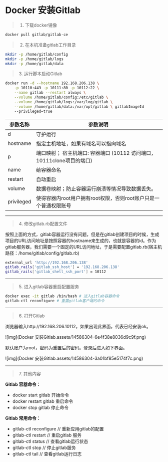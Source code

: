 #	Docker 安装Gitlab

> 1. 下载docker镜像

```sh
docker pull gitlab/gitlab-ce
```

> 2. 在本机准备gitlab工作目录

```sh
mkdir -p /home/gitlab/config
mkdir -p /home/gitlab/logs
mkdir -p /home/gitlab/data
```

> ​	3.	运行脚本启动Gitlab

```sh
docker run -d --hostname 192.168.206.138 \
	-p 10110:443 -p 10111:80 -p 10112:22 \
	--name gitlab --restart always \
	--volume /home/gitlab/config:/etc/gitlab \
	--volume /home/gitlab/logs:/var/log/gitlab \
	--volume /home/gitlab/data:/var/opt/gitlab \ gitlabImageId
	--privileged=true
```

| 参数名称   | 参数说明                                                     |
| ---------- | ------------------------------------------------------------ |
| d          | 守护运行                                                     |
| hostname   | 指定主机地址，如果有域名可以指向域名                         |
| p          | 端口映射； 宿主机端口: 容器端口 (10112 访问端口， 10111clone项目的端口) |
| name       | 给容器命名                                                   |
| restart    | 自动重启                                                     |
| volume     | 数据卷映射；防止容器运行崩溃等情况导致数据丢失。             |
| privileged | 使得容器内root用户拥有root权限，否则root账户只是一个普通权限账号 |

----

> ​	4.	修改gitlab.rb配置文件

按照上面的方式，gitlab容器运行没有问题，但是在gitlab创建项目的时候，生成项目的URL访问地址是按照容器的hostname来生成的，也就是容器的id。作为gitlab服务器，我们需要一个固定的URL访问地址，于是需要配置gitlab.rb(宿主机路径：/home/gitlab/config/gitlab.rb)

```sh
external_url 'http://192.168.206.138'
gitlab_rails['gitlab_ssh_host'] = '192.168.206.138'
gitlab_rails['gitlab_shell_ssh_port'] = 10112
```

---

> ​	5.	进入gitlab容器重启配置服务

```sh
docker exec -it gitlab /bin/bash # 进入gitlab容器命令
gitlab-ctl reconfigure # 重置gitlab客户端的命令
```

---

> ​	6.	打开Gitlab

浏览器输入http://192.168.206.10112，如果出现此界面，代表已经安装ok。

![img](Docker 安装Gitlab.assets/14586304-6e4f38e8036d9c9f.png)

默认账户为root，密码为重置后的密码。登录后进入如下界面。

![img](Docker 安装Gitlab.assets/14586304-3a01bf85e5174f7c.png)

---



> ​	7.	其他内容

**Gitlab 容器命令：**

* docker start gitlab 开始命令
* docker restart gitlab 重启命令
* docker stop gitlab 停止命令

**Gitlab 常用命令：**

* gitlab-ctl reconfigure // 重新应用gitlab的配置
* gitlab-ctl restart  // 重启gitlab 服务
* gitlab-ctl status //  查看gitlab运行状态
* gitlab-ctl stop // 停止gitlab服务
* gitlab-ctl tail  // 查看gitlab运行日志